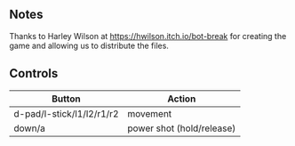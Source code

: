 
## Notes

Thanks to Harley Wilson at https://hwilson.itch.io/bot-break for creating the game and allowing us to distribute the files.

## Controls

|Button| Action |
|--|--|
| d-pad/l-stick/l1/l2/r1/r2| movement |
| down/a| power shot (hold/release) |